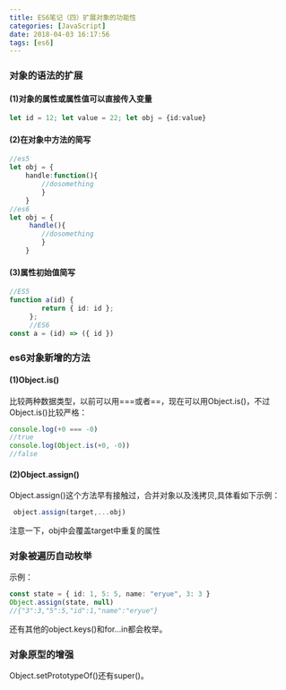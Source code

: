 ```yaml
---
title: ES6笔记（四）扩展对象的功能性
categories: [JavaScript]
date: 2018-04-03 16:17:56
tags: [es6]
---
```


### 对象的语法的扩展

#### (1)对象的属性或属性值可以直接传入变量

``` ts
let id = 12; let value = 22; let obj = {id:value} 
```

#### (2)在对象中方法的简写

``` ts
//es5 
let obj = { 
    handle:function(){ 
        //dosomething 
        } 
    } 
//es6 
let obj = {
     handle(){ 
        //dosomething 
        } 
    } 
```
<!--more-->
#### (3)属性初始值简写

``` ts
//ES5 
function a(id) {
        return { id: id }; 
     }; 
     //ES6
const a = (id) => ({ id }) 
```

### es6对象新增的方法

#### (1)Object.is()

比较两种数据类型，以前可以用===或者==，现在可以用Object.is()，不过Object.is()比较严格： 
``` ts
console.log(+0 === -0)
//true 
console.log(Object.is(+0, -0))
//false
```

#### (2)Object.assign()

Object.assign()这个方法早有接触过，合并对象以及浅拷贝,具体看如下示例： 
``` ts
 object.assign(target,...obj) 
```
注意一下，obj中会覆盖target中重复的属性

### 对象被遍历自动枚举

示例： 
``` ts
const state = { id: 1, 5: 5, name: "eryue", 3: 3 } 
Object.assign(state, null) 
//{"3":3,"5":5,"id":1,"name":"eryue"} 
``` 
还有其他的object.keys()和for...in都会枚举。

### 对象原型的增强

Object.setPrototypeOf()还有super()。